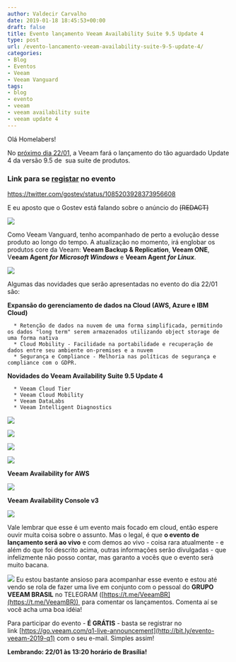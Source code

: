 ```yaml
---
author: Valdecir Carvalho
date: 2019-01-18 18:45:53+00:00
draft: false
title: Evento lançamento Veeam Availability Suite 9.5 Update 4
type: post
url: /evento-lancamento-veeam-availability-suite-9-5-update-4/
categories:
- Blog
- Eventos
- Veeam
- Veeam Vanguard
tags:
- blog
- evento
- veeam
- veeam availability suite
- veeam update 4
---
```


Olá Homelabers!

No [próximo dia 22/01](http://bit.ly/evento-veeam-2019-q1), a Veeam fará o lançamento do tão aguardado Update 4 da versão 9.5 de  sua suite de produtos.



### **Link para se [registar](http://bit.ly/evento-veeam-2019-q1) no evento**



https://twitter.com/gostev/status/1085203928373956608

E eu aposto que o Gostev está falando sobre o anúncio do <del>[REDACT]</del>

![](/imagens/2018/10/NDA.jpg)


Como Veeam Vanguard, tenho acompanhado de perto a evolução desse produto ao longo do tempo. A atualização no momento, irá englobar os produtos core da Veeam: **Veeam Backup & Replication**, **Veeam ONE**, V**eeam Agent _for Microsoft Windows_** e **Veeam Agent _for Linux_**.

![](/imagens/2019/01/evento-veeam-q1-2019-644x219.jpg)


Algumas das novidades que serão apresentadas no evento do dia 22/01 são:

**Expansão do gerenciamento de dados na Cloud (AWS, Azure e IBM Cloud)**




      * Retenção de dados na nuvem de uma forma simplificada, permitindo os dados "long term" serem armazenados utilizando object storage de uma forma nativa
      * Cloud Mobility - Facilidade na portabilidade e recuperação de dados entre seu ambiente on-premises e a nuvem
      * Segurança e Compliance - Melhoria nas políticas de segurança e compliance com o GDPR.


**Novidades do Veeam Availability Suite 9.5 Update 4**




      * Veeam Cloud Tier
      * Veeam Cloud Mobility
      * Veeam DataLabs
      * Veeam Intelligent Diagnostics


![](/imagens/2019/01/Veeam-V4_7-644x362.jpg)


![](/imagens/2019/01/Veeam-V4_6-644x364.jpg)


![](/imagens/2019/01/Veeam-V4_5-644x364.jpg)


![](/imagens/2019/01/Veeam-V4_4-644x364.jpg)


**Veeam Availability for AWS**

![](/imagens/2019/01/Veeam-V4_3-644x362.jpg)


**Veeam Availability Console v3**

![](/imagens/2019/01/Veeam-V4_2-644x362.jpg)


Vale lembrar que esse é um evento mais focado em cloud, então espere ouvir muita coisa sobre o assunto. Mas o legal, é que **o evento de lançamento será ao vivo** e com demos ao vivo - coisa rara atualmente - e além do que foi descrito acima, outras informações serão divulgadas - que infelizmente não posso contar, mas garanto a vocês que o evento será muito bacana.

![](/imagens/2019/01/Veeam-V4_1-644x363.jpg)
Eu estou bastante ansioso para acompanhar esse evento e estou até vendo se rola de fazer uma live em conjunto com o pessoal do **GRUPO VEEAM BRASIL** no TELEGRAM ([https://t.me/VeeamBR](https://t.me/VeeamBR))  para comentar os lançamentos. Comenta aí se você acha uma boa idéia!

Para participar do evento - **É GRÁTIS** - basta se registrar no link [https://go.veeam.com/q1-live-announcement](http://bit.ly/evento-veeam-2019-q1) com o seu e-mail. Simples assim!

**Lembrando: 22/01 às 13:20 horário de Brasília!**
